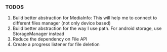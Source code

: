 ### TODOS

1. Build better abstraction for MediaInfo: This will help me to connect to different files manager (not only device based)
2. Build better abstraction for the way I use path. For android storage, use StorageManager instead
3. Reduce the dependency on File API
4. Create a progress listener for file deletion
